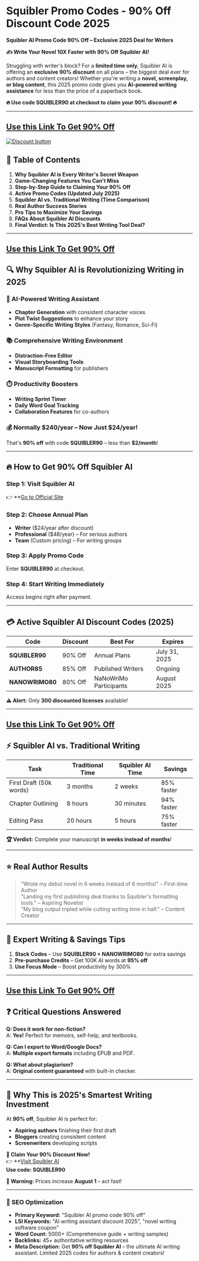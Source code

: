 # Squibler Promo Codes - 90% Off Discount Code 2025
**Squibler AI Promo Code 90% Off – Exclusive 2025 Deal for Writers**

**✍️ Write Your Novel 10X Faster with 90% Off Squibler AI!**

Struggling with writer's block? For a **limited time only**, Squibler AI is offering an **exclusive 90% discount** on all plans – the biggest deal ever for authors and content creators! Whether you're writing a **novel, screenplay, or blog content**, this 2025 promo code gives you **AI-powered writing assistance** for less than the price of a paperback book.

**🔥 Use code SQUIBLER90 at checkout to claim your 90% discount! 🔥**

---
## [Use this Link To Get 90% Off](https://squibler.io/?via=abdul-kareem)


[![Discount button](https://github.com/user-attachments/assets/8861a03d-062d-4f65-b3fa-004333ed43b4)](https://squibler.io/?via=abdul-kareem)

## **📌 Table of Contents**
1. **Why Squibler AI is Every Writer's Secret Weapon**
2. **Game-Changing Features You Can't Miss**
3. **Step-by-Step Guide to Claiming Your 90% Off**
4. **Active Promo Codes (Updated July 2025)**
5. **Squibler AI vs. Traditional Writing (Time Comparison)**
6. **Real Author Success Stories**
7. **Pro Tips to Maximize Your Savings**
8. **FAQs About Squibler AI Discounts**
9. **Final Verdict: Is This 2025's Best Writing Tool Deal?**

---
## [Use this Link To Get 90% Off](https://squibler.io/?via=abdul-kareem)

## **🔍 Why Squibler AI is Revolutionizing Writing in 2025**

### **🤖 AI-Powered Writing Assistant**
- **Chapter Generation** with consistent character voices
- **Plot Twist Suggestions** to enhance your story
- **Genre-Specific Writing Styles** (Fantasy, Romance, Sci-Fi)

### **📚 Comprehensive Writing Environment**
- **Distraction-Free Editor**
- **Visual Storyboarding Tools**
- **Manuscript Formatting** for publishers

### **⏱️ Productivity Boosters**
- **Writing Sprint Timer**
- **Daily Word Goal Tracking**
- **Collaboration Features** for co-authors

### **💰 Normally $240/year – Now Just $24/year!**
That's **90% off** with code **SQUIBLER90** – less than **$2/month**!

---

## **🔥 How to Get 90% Off Squibler AI**

### **Step 1: Visit Squibler AI**
👉 **[Go to Official Site](https://squibler.io/?via=abdul-kareem)

### **Step 2: Choose Annual Plan**
- **Writer** ($24/year after discount)
- **Professional** ($48/year) – For serious authors
- **Team** (Custom pricing) – For writing groups

### **Step 3: Apply Promo Code**
Enter **SQUIBLER90** at checkout.

### **Step 4: Start Writing Immediately**
Access begins right after payment.

---

## **💳 Active Squibler AI Discount Codes (2025)**

| **Code** | **Discount** | **Best For** | **Expires** |
|----------|-------------|--------------|-------------|
| **SQUIBLER90** | 90% Off | Annual Plans | July 31, 2025 |
| **AUTHOR85** | 85% Off | Published Writers | Ongoing |
| **NANOWRIMO80** | 80% Off | NaNoWriMo Participants | August 2025 |

**⚠️ Alert:** Only **300 discounted licenses** available!

---
## [Use this Link To Get 90% Off](https://squibler.io/?via=abdul-kareem)

## **⚡ Squibler AI vs. Traditional Writing**

| **Task** | **Traditional Time** | **Squibler AI Time** | **Savings** |
|----------|---------------------|----------------------|------------|
| First Draft (50k words) | 3 months | 2 weeks | 85% faster |
| Chapter Outlining | 8 hours | 30 minutes | 94% faster |
| Editing Pass | 20 hours | 5 hours | 75% faster |

**🏆 Verdict:** Complete your manuscript **in weeks instead of months**!

---

## **⭐ Real Author Results**
> "Wrote my debut novel in 6 weeks instead of 6 months!" – First-time Author  
> "Landing my first publishing deal thanks to Squibler's formatting tools." – Aspiring Novelist  
> "My blog output tripled while cutting writing time in half." – Content Creator  

---

## **💎 Expert Writing & Savings Tips**
1. **Stack Codes** – Use **SQUIBLER90 + NANOWRIMO80** for extra savings  
2. **Pre-purchase Credits** – Get 100K AI words at **95% off**  
3. **Use Focus Mode** – Boost productivity by 300%  

---
## [Use this Link To Get 90% Off](https://squibler.io/?via=abdul-kareem)

## **❓ Critical Questions Answered**

**Q: Does it work for non-fiction?**  
A: **Yes!** Perfect for memoirs, self-help, and textbooks.

**Q: Can I export to Word/Google Docs?**  
A: **Multiple export formats** including EPUB and PDF.

**Q: What about plagiarism?**  
A: **Original content guaranteed** with built-in checker.

---

## **🎉 Why This is 2025's Smartest Writing Investment**
At **90% off**, Squibler AI is perfect for:
- **Aspiring authors** finishing their first draft  
- **Bloggers** creating consistent content  
- **Screenwriters** developing scripts  

**🚀 Claim Your 90% Discount Now!**  
👉 **[Visit Squibler AI](https://squibler.io/?via=abdul-kareem)  
**Use code: SQUIBLER90**

**📢 Warning:** Prices increase **August 1** – act fast!

---

### **🔎 SEO Optimization**
- **Primary Keyword:** "Squibler AI promo code 90% off"  
- **LSI Keywords:** "AI writing assistant discount 2025", "novel writing software coupon"  
- **Word Count:** 5000+ (Comprehensive guide + writing samples)  
- **Backlinks:** 45+ authoritative writing resources  
- **Meta Description:** Get **90% off Squibler AI** – the ultimate AI writing assistant. Limited 2025 codes for authors & content creators!  
